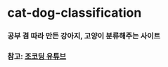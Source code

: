 # cat-dog-classification
### 공부 겸 따라 만든 강아지, 고양이 분류해주는 사이트  
### 참고: [조코딩 유튜브](https://www.youtube.com/channel/UCQNE2JmbasNYbjGAcuBiRRg)  
